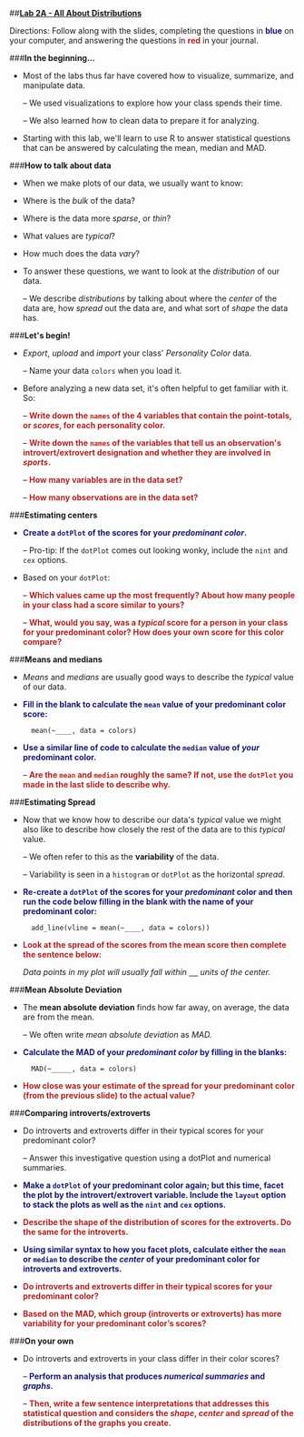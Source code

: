 ##**<u>Lab 2A - All About Distributions</u>**

Directions: Follow along with the slides, completing the questions in <span style="color:midnightblue;">**blue**</span> on your computer, and answering the questions in <span style="color:firebrick;">**red**</span> in your journal.

###**In the beginning...**
* Most of the labs thus far have covered how to visualize, summarize, and manipulate data.

    – We used visualizations to explore how your class spends their time.

    – We also learned how to clean data to prepare it for analyzing.

* Starting with this lab, we'll learn to use R to answer statistical questions that can be
answered by calculating the mean, median and MAD.

###**How to talk about data**
* When we make plots of our data, we usually want to know:

* Where is the *bulk* of the data?

* Where is the data more *sparse*, or *thin*?

* What values are *typical*?

* How much does the data *vary*?

* To answer these questions, we want to look at the *distribution* of our data.

    – We describe *distributions* by talking about where the *center* of the data are, how
    *spread* out the data are, and what sort of *shape* the data has.

###**Let's begin!**
* *Export*, *upload* and *import* your class' *Personality Color* data.

    – Name your data ```colors``` when you load it.

* Before analyzing a new data set, it's often helpful to get familiar with it. So:

    – <span style="color:firebrick;">**Write down the ```names``` of the 4 variables that contain the point-totals, or
    *scores*, for each personality color.**</span>

    – <span style="color:firebrick;">**Write down the ```names``` of the variables that tell us an observation's introvert/extrovert designation and whether they are involved in *sports*.**</span>

    – <span style="color:firebrick;">**How many variables are in the data set?**</span>

    – <span style="color:firebrick;">**How many observations are in the data set?**</span>

###**Estimating centers**
* <span style="color:midnightblue;">**Create a ```dotPlot``` of the scores for your *predominant color*.**</span>

    – Pro-tip: If the ```dotPlot``` comes out looking wonky, include the ```nint``` and ```cex``` options. 

* Based on your ```dotPlot```:

    – <span style="color:firebrick;">**Which values came up the most frequently? About how many people in your
    class had a score similar to yours?**</span>

    – <span style="color:firebrick;">**What, would you say, was a *typical* score for a person in your class for your
    predominant color? How does your own score for this color compare?**</span>

###**Means and medians**

* *Means* and *medians* are usually good ways to describe the *typical* value of our data.

* <span style="color:midnightblue;">**Fill in the blank to calculate the ```mean``` value of your predominant color score:**</span>

        mean(~____, data = colors)

* <span style="color:midnightblue;">**Use a similar line of code to calculate the ```median``` value of *your* predominant color.**</span>

    – <span style="color:firebrick;">**Are the ```mean``` and ```median``` roughly the same? If not, use the ```dotPlot``` you made
    in the last slide to describe why.**</span>

###**Estimating Spread**

* Now that we know how to describe our data's *typical* value we might also like to describe
how closely the rest of the data are to this *typical* value.

    – We often refer to this as the **variability** of the data.

    – Variability is seen in a ```histogram``` or ```dotPlot``` as the horizontal *spread*.

* <span style="color:midnightblue;">**Re-create a ```dotPlot``` of the scores for your *predominant* color and then run the code below filling in the blank with the name of your predominant color:**</span>    

        add_line(vline = mean(~____, data = colors))

* <span style="color:firebrick;">**Look at the spread of the scores from the mean score then complete the sentence below:**</span>

    *Data points in my plot will usually fall within <u>&nbsp;&nbsp;&nbsp;&nbsp;</u> units of the center.*

###**Mean Absolute Deviation**
* The **mean absolute deviation** finds how far away, on average, the data are from the mean.

    – We often write *mean absolute deviation* as *MAD.*

* <span style="color:midnightblue;">**Calculate the MAD of your *predominant color* by filling in the blanks:**</span>

        MAD(~_____, data = colors)

* <span style="color:firebrick;">**How close was your estimate of the spread for your predominant color (from the previous slide) to the actual value?**</span>

###**Comparing introverts/extroverts**
* Do introverts and extroverts differ in their typical scores for your predominant color?

    – Answer this investigative question using a dotPlot and numerical summaries.

* <span style="color:midnightblue;">**Make a ```dotPlot``` of your predominant color again; but this time, facet the plot by the introvert/extrovert variable. Include the ```layout``` option to stack the plots as well as the ```nint``` and ```cex``` options.**</span>

* <span style="color:firebrick;">**Describe the shape of the distribution of scores for the extroverts. Do the same for the introverts.**</span>

* <span style="color:midnightblue;">**Using similar syntax to how you facet plots, calculate either the ```mean``` or ```median``` to describe the *center* of your predominant color for introverts and extroverts.**</span>

* <span style="color:firebrick;">**Do introverts and extroverts differ in their typical scores for your predominant color?**</span>

* <span style="color:firebrick;">**Based on the MAD, which group (introverts or extroverts) has more variability for your predominant color’s scores?**</span>

###**On your own**

* Do introverts and extroverts in your class differ in their color scores?

    – <span style="color:midnightblue;">**Perform an analysis that produces *numerical summaries* and *graphs*.**</span>

    – <span style="color:firebrick;">**Then, write a few sentence interpretations that addresses this statistical
    question and considers the *shape*, *center* and *spread* of the distributions of
    the graphs you create.**</span>